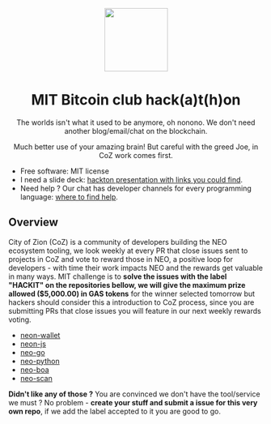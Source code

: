 <p align="center">
  <img
    src="http://res.cloudinary.com/vidsy/image/upload/v1503160820/CoZ_Icon_DARKBLUE_200x178px_oq0gxm.png"
    width="125px;">
</p>

<h1 align="center">MIT Bitcoin club hack(a)t(h)on</h1>
<p align="center">
  The worlds isn't what it used to be anymore, oh nonono. We don't need another blog/email/chat on the blockchain.
</p>
<p align="center">
  Much better use of your amazing brain! But careful with the greed Joe, in CoZ work comes first.
</p>

<ul>
<li>Free software: MIT license</li>
<li>I need a slide deck: <a href="https://docs.google.com/presentation/d/1ax_AnmSNgKm4zu60nKgPjejcsxoQHWU8AQvG60oy7wQ/edit?usp=sharing" rel="nofollow">hackton presentation with links you could find</a>.</li>
<li>Need help ? Our chat has developer channels for every programming language: <a href="https://discord.cityofzion.io" rel="nofollow">where to find help</a>.</li>
</ul>

## Overview

City of Zion (CoZ) is a community of developers building the NEO ecosystem tooling, we look weekly at every PR that close issues sent to projects in CoZ and vote to reward those in NEO, a positive loop for developers - with time their work impacts NEO and the rewards get valuable in many ways. MIT challenge is to **solve the issues with the label "HACKIT" on the repositories bellow, we will give the maximum prize allowed ($5,000.00) in GAS tokens** for the winner selected tomorrow but hackers should consider this a introduction to CoZ process, since you are submitting PRs that close issues you will feature in our next weekly rewards voting.

- [neon-wallet](https://github.com/cityofzion/neon-wallet)
- [neon-js](https://github.com/cityofzion/neon-js)
- [neo-go](https://github.com/cityofzion/neo-go)
- [neo-python](https://github.com/cityofzion/neo-python)
- [neo-boa](https://github.com/cityofzion/neo-boa)
- [neo-scan](https://github.com/cityofzion/neo-scan)

**Didn't like any of those ?** You are convinced we don't have the tool/service we must ? No problem - **create your stuff and submit a issue for this very own repo**, if we add the label accepted to it you are good to go.
